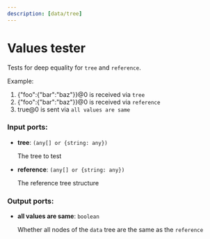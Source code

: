 ```yaml
---
description: [data/tree]
---
```


# Values tester

Tests for deep equality for `tree` and `reference`.

Example:
1. {"foo":{"bar":"baz"}}@0 is received via `tree`
2. {"foo":{"bar":"baz"}}@0 is received via `reference`
3. true@0 is sent via `all values are same`

### Input ports:

* __tree__: ` (any[] or {string: any}) `

    The tree to test


* __reference__: ` (any[] or {string: any}) `

    The reference tree structure

### Output ports:

* __all values are same__: ` boolean `

    Whether all nodes of the `data` tree are the same as the `reference`

